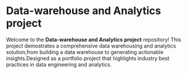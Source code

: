 # Data-warehouse and Analytics project

Welcome to the **Data-warehouse and Analytics project** repository!
This project demostrates a comprehensive data warehousing and analytics solution,from building a data warehouse to generating actionable insights.Designed as a portfolio project that highlights industry best practices in data engineering and analytics.



